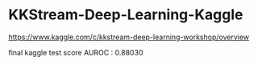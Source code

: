 # KKStream-Deep-Learning-Kaggle
https://www.kaggle.com/c/kkstream-deep-learning-workshop/overview

final kaggle test score AUROC : 0.88030
